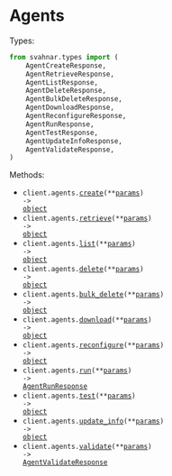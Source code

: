 # Agents

Types:

```python
from svahnar.types import (
    AgentCreateResponse,
    AgentRetrieveResponse,
    AgentListResponse,
    AgentDeleteResponse,
    AgentBulkDeleteResponse,
    AgentDownloadResponse,
    AgentReconfigureResponse,
    AgentRunResponse,
    AgentTestResponse,
    AgentUpdateInfoResponse,
    AgentValidateResponse,
)
```

Methods:

- <code title="post /v1/agents/create">client.agents.<a href="./src/svahnar/resources/agents.py">create</a>(\*\*<a href="src/svahnar/types/agent_create_params.py">params</a>) -> <a href="./src/svahnar/types/agent_create_response.py">object</a></code>
- <code title="post /v1/agents/get-agent">client.agents.<a href="./src/svahnar/resources/agents.py">retrieve</a>(\*\*<a href="src/svahnar/types/agent_retrieve_params.py">params</a>) -> <a href="./src/svahnar/types/agent_retrieve_response.py">object</a></code>
- <code title="post /v1/agents/list-agents">client.agents.<a href="./src/svahnar/resources/agents.py">list</a>(\*\*<a href="src/svahnar/types/agent_list_params.py">params</a>) -> <a href="./src/svahnar/types/agent_list_response.py">object</a></code>
- <code title="delete /v1/agents/delete">client.agents.<a href="./src/svahnar/resources/agents.py">delete</a>(\*\*<a href="src/svahnar/types/agent_delete_params.py">params</a>) -> <a href="./src/svahnar/types/agent_delete_response.py">object</a></code>
- <code title="delete /v1/agents/bulk-delete">client.agents.<a href="./src/svahnar/resources/agents.py">bulk_delete</a>(\*\*<a href="src/svahnar/types/agent_bulk_delete_params.py">params</a>) -> <a href="./src/svahnar/types/agent_bulk_delete_response.py">object</a></code>
- <code title="post /v1/agents/download-agent">client.agents.<a href="./src/svahnar/resources/agents.py">download</a>(\*\*<a href="src/svahnar/types/agent_download_params.py">params</a>) -> <a href="./src/svahnar/types/agent_download_response.py">object</a></code>
- <code title="put /v1/agents/reconfigure-agent">client.agents.<a href="./src/svahnar/resources/agents.py">reconfigure</a>(\*\*<a href="src/svahnar/types/agent_reconfigure_params.py">params</a>) -> <a href="./src/svahnar/types/agent_reconfigure_response.py">object</a></code>
- <code title="post /v1/agents/run">client.agents.<a href="./src/svahnar/resources/agents.py">run</a>(\*\*<a href="src/svahnar/types/agent_run_params.py">params</a>) -> <a href="./src/svahnar/types/agent_run_response.py">AgentRunResponse</a></code>
- <code title="post /v1/agents/test">client.agents.<a href="./src/svahnar/resources/agents.py">test</a>(\*\*<a href="src/svahnar/types/agent_test_params.py">params</a>) -> <a href="./src/svahnar/types/agent_test_response.py">object</a></code>
- <code title="put /v1/agents/update-agent-info">client.agents.<a href="./src/svahnar/resources/agents.py">update_info</a>(\*\*<a href="src/svahnar/types/agent_update_info_params.py">params</a>) -> <a href="./src/svahnar/types/agent_update_info_response.py">object</a></code>
- <code title="post /v1/agents/validate">client.agents.<a href="./src/svahnar/resources/agents.py">validate</a>(\*\*<a href="src/svahnar/types/agent_validate_params.py">params</a>) -> <a href="./src/svahnar/types/agent_validate_response.py">AgentValidateResponse</a></code>
